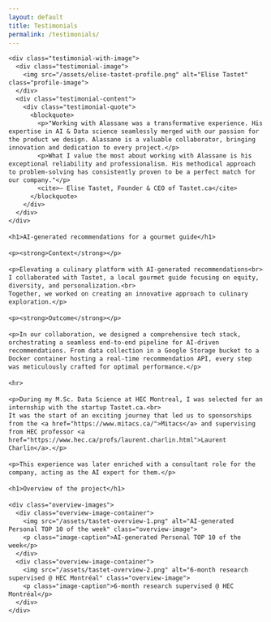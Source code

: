 ```yaml
---
layout: default
title: Testimonials
permalink: /testimonials/
---
```


<div class="full-width-section testimonials-wrapper">
  <div class="testimonials-section">
    
    <div class="testimonial-with-image">
      <div class="testimonial-image">
        <img src="/assets/elise-tastet-profile.png" alt="Elise Tastet" class="profile-image">
      </div>
      <div class="testimonial-content">
        <div class="testimonial-quote">
          <blockquote>
            <p>"Working with Alassane was a transformative experience. His expertise in AI & Data science seamlessly merged with our passion for the product we design. Alassane is a valuable collaborator, bringing innovation and dedication to every project.</p>
            <p>What I value the most about working with Alassane is his exceptional reliability and professionalism. His methodical approach to problem-solving has consistently proven to be a perfect match for our company."</p>
            <cite>— Elise Tastet, Founder & CEO of Tastet.ca</cite>
          </blockquote>
        </div>
      </div>
    </div>

    <h1>AI-generated recommendations for a gourmet guide</h1>

    <p><strong>Context</strong></p>

    <p>Elevating a culinary platform with AI-generated recommendations<br>
    I collaborated with Tastet, a local gourmet guide focusing on equity, diversity, and personalization.<br>
    Together, we worked on creating an innovative approach to culinary exploration.</p>

    <p><strong>Outcome</strong></p>

    <p>In our collaboration, we designed a comprehensive tech stack, orchestrating a seamless end-to-end pipeline for AI-driven recommendations. From data collection in a Google Storage bucket to a Docker container hosting a real-time recommendation API, every step was meticulously crafted for optimal performance.</p>

    <hr>

    <p>During my M.Sc. Data Science at HEC Montreal, I was selected for an internship with the startup Tastet.ca.<br>
    It was the start of an exciting journey that led us to sponsorships from the <a href="https://www.mitacs.ca/">Mitacs</a> and supervising from HEC professor <a href="https://www.hec.ca/profs/laurent.charlin.html">Laurent Charlin</a>.</p>

    <p>This experience was later enriched with a consultant role for the company, acting as the AI expert for them.</p>

    <h1>Overview of the project</h1>

    <div class="overview-images">
      <div class="overview-image-container">
        <img src="/assets/tastet-overview-1.png" alt="AI-generated Personal TOP 10 of the week" class="overview-image">
        <p class="image-caption">AI-generated Personal TOP 10 of the week</p>
      </div>
      <div class="overview-image-container">
        <img src="/assets/tastet-overview-2.png" alt="6-month research supervised @ HEC Montréal" class="overview-image">
        <p class="image-caption">6-month research supervised @ HEC Montréal</p>
      </div>
    </div>

  </div>
</div>